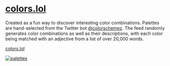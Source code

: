 # [colors.lol](https://colors.lol/)

Created as a fun way to discover interesting color combinations. Palettes are hand-selected from the Twitter bot [@colorschemez](https://twitter.com/colorschemez). The feed randomly generates color combinations as well as their descriptions, with each color being matched with an adjective from a list of over 20,000 words. 

[colors.lol](https://colors.lol/)

[![palettes](https://www.colors.lol/assets/images/palettes.png)](https://colors.lol/)
